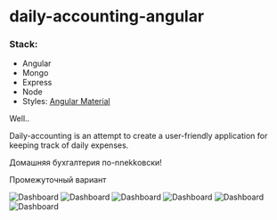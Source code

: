 # daily-accounting-angular


### Stack:
   - Angular
   - Mongo
   - Express
   - Node
   - Styles: [Angular Material](https://material.angular.io/)




Well..

Daily-accounting is an attempt to create a user-friendly application for keeping track of daily expenses. 


Домашняя бухгалтерия по-nnekkовски! 

Промежуточный вариант

![Dashboard](https://github.com/nnekka/images/blob/master/Screenshot_4.png)
![Dashboard](https://github.com/nnekka/images/blob/master/Screenshot_5.png)
![Dashboard](https://github.com/nnekka/images/blob/master/Screenshot_6.png)
![Dashboard](https://github.com/nnekka/images/blob/master/Screenshot_7.png)
![Dashboard](https://github.com/nnekka/images/blob/master/Screenshot_8.png)
![Dashboard](https://github.com/nnekka/images/blob/master/Screenshot_9.png)


